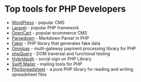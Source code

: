 # Top tools for PHP Developers

- [WordPress](https://github.com/wordpress/wordpress) - popular CMS
- [Laravel](https://github.com/laravel/laravel) - popular PHP framework
- [OpenCart](https://github.com/opencart/opencart) - popular ecommerce CMS
- [Parsedown](https://github.com/erusev/parsedown) - Markdown Parser in PHP
- [Faker](https://github.com/fzaninotto/faker) - PHP library that generates fake data
- [Omnipay](https://github.com/thephpleague/omnipay) - multi-gateway payment processing library for PHP
- [phpQuery](https://github.com/punkave/phpquery) - DOM traversal and functional testing
- [Hybridauth](https://github.com/hybridauth/hybridauth) - social sign on PHP Library
- [Swift Mailer](https://github.com/swiftmailer/swiftmailer) - mailing tools for PHP
- [PhpSpreadsheet](https://github.com/PHPOffice/PhpSpreadsheet) - a pure PHP library for reading and writing spreadsheet files 
